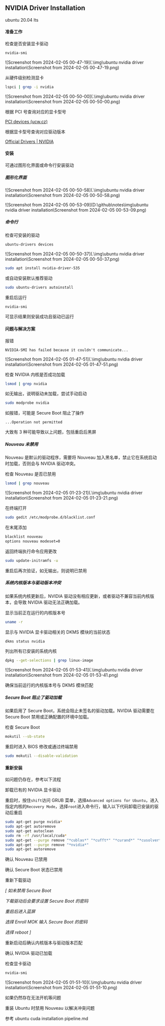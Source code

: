 ## NVIDIA Driver Installation

ubuntu 20.04 lts

#### 准备工作

检查是否安装显卡驱动

```bash
nvidia-smi
```

![Screenshot from 2024-02-05 00-47-19](.\img\ubuntu nvidia driver installation\Screenshot from 2024-02-05 00-47-19.png)

从硬件级别检测显卡

```bash
lspci | grep -i nvidia
```

![Screenshot from 2024-02-05 00-50-00](.\img\ubuntu nvidia driver installation\Screenshot from 2024-02-05 00-50-00.png)

根据 PCI 号查询对应的显卡型号

[PCI devices (ucw.cz)](https://admin.pci-ids.ucw.cz//mods/PC/10de?action=help?help=pci)

根据显卡型号查询对应驱动版本

[Official Drivers | NVIDIA](https://www.nvidia.com/Download/index.aspx)

#### 安装

可通过图形化界面或命令行安装驱动

##### 图形化界面

![Screenshot from 2024-02-05 00-50-58](.\img\ubuntu nvidia driver installation\Screenshot from 2024-02-05 00-50-58.png)

![Screenshot from 2024-02-05 00-53-09](D:\github\notes\img\ubuntu nvidia driver installation\Screenshot from 2024-02-05 00-53-09.png)

##### 命令行

检查可安装的驱动

```bash
ubuntu-drivers devices
```

![Screenshot from 2024-02-05 00-50-37](.\img\ubuntu nvidia driver installation\Screenshot from 2024-02-05 00-50-37.png)

```bash
sudo apt install nvidia-driver-535
```

或自动安装默认推荐驱动

```bash
sudo ubuntu-drivers autoinstall
```

重启后运行

```bash
nvidia-smi
```

可显示结果则安装成功且驱动已运行



#### 问题与解决方案

报错

```
NVIDIA-SMI has failed because it couldn't communicate...
```

![Screenshot from 2024-02-05 01-47-51](.\img\ubuntu nvidia driver installation\Screenshot from 2024-02-05 01-47-51.png)

检查 NVIDIA 内核是否成功加载

```bash
lsmod | grep nvidia
```

如无输出，说明驱动未加载，尝试手动启动

```bash
sudo modprobe nvidia
```

如报错，可能是 Secure Boot 阻止了操作

```
...Operation not permitted
```



大致有 3 种可能导致以上问题，包括重启后黑屏



##### Nouveau 未禁用

Nouveau 是默认的驱动程序，需要将 Nouveau 加入黑名单，禁止它在系统启动时加载，否则会与 NVIDIA 驱动冲突。

检查 Nouveau 是否已禁用

```bash
lsmod | grep nouveau
```

![Screenshot from 2024-02-05 01-23-21](.\img\ubuntu nvidia driver installation\Screenshot from 2024-02-05 01-23-21.png)

在终端打开

```bash
sudo gedit /etc/modprobe.d/blacklist.conf
```

在末尾添加

```bash
blacklist nouveau
options nouveau modeset=0
```

返回终端执行命令应用更改

```bash
sudo update-initramfs -u
```

重启后再次验证，如无输出，则说明已禁用



##### 系统内核版本与驱动版本冲突

如果系统内核更新后，NVIDIA 驱动没有相应更新，或者驱动不兼容当前内核版本，会导致 NVIDIA 驱动无法正确加载。

显示当前正在运行的内核版本号

```bash
uname -r
```

显示与 NVIDIA 显卡驱动相关的 DKMS 模块的当前状态

```bash
dkms status nvidia
```

列出所有已安装的系统内核

```bash
dpkg --get-selections | grep linux-image 
```

![Screenshot from 2024-02-05 01-53-41](.\img\ubuntu nvidia driver installation\Screenshot from 2024-02-05 01-53-41.png)

确保当前运行的内核版本号与 DKMS 模块匹配



##### Secure Boot 阻止了驱动加载

如果启用了 Secure Boot，系统会阻止未签名的驱动加载。NVIDIA 驱动需要在 Secure Boot 禁用或正确配置的环境中加载。

检查 Secure Boot

```bash
mokutil --sb-state 
```

重启时进入 BIOS 修改或通过终端禁用

```bash
sudo mokutil --disable-validation
```



#### 重新安装

如问题仍存在，参考以下流程

卸载已有的 NVIDIA 显卡驱动

重启时，按住`shift`访问 GRUB 菜单，选择`Advanced options for Ubuntu`，进入指定内核的`Recovery Mode`，选择`root`进入命令行，输入以下代码卸载已安装的驱动后重启

```bash
sudo apt-get purge nvidia*
sudo apt-get autoremove
sudo apt-get autoclean
sudo rm -rf /usr/local/cuda*
sudo apt-get --purge remove "*cublas*" "*cufft*" "*curand*" "*cusolver*" "*cusparse*" "*npp*" "*nvjpeg*" "cuda*" "nsight*"
sudo apt-get --purge remove "*nvidia*"
sudo apt-get autoremove
```

确认 Nouveau 已禁用

确认 Secure Boot 状态已禁用

重新下载驱动

*[ 如未禁用 Secure Boot*

*下载驱动后会要求设置 Secure Boot 的密码*

*重启后进入蓝屏*

*选择 Enroll MOK 输入 Secure Boot 的密码*

*选择 reboot ]*

重新启动后确认内核版本与驱动版本匹配

确认 NVIDIA 驱动已加载

检查显卡驱动

```bash
nvidia-smi
```

![Screenshot from 2024-02-05 01-51-10](.\img\ubuntu nvidia driver installation\Screenshot from 2024-02-05 01-51-10.png)



如果仍然存在无法开机等问题

重装 Ubuntu 时禁用 Nouveau 以解决冲突问题

参考 ubuntu cuda installation pipeline.md



